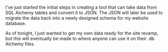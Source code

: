 I've just started the initial steps in creating a tool that can take data from SQL Alchemy tables and convert it to JSON. The JSON will later be used to migrate the data back into a newly designed schema for my website database.

As of tonight, I just wanted to get my own data ready for the site revamp, but this will eventually be made to where anyone can use it on their .db Alchemy files. 
